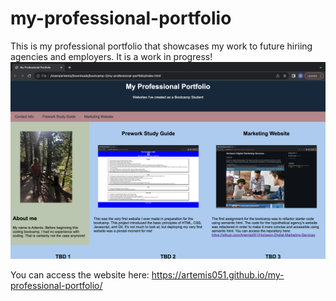 # my-professional-portfolio
This is my professional portfolio that showcases my work to future hiriing agencies and employers. It is a work in progress!
<img src="Screenshot 2023-10-16 at 6.46.07 PM.png" alt="preview of portfolio"/>

You can access the website here: https://artemis051.github.io/my-professional-portfolio/
